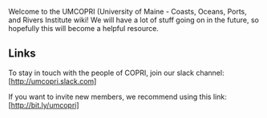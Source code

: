 Welcome to the UMCOPRI (University of Maine - Coasts, Oceans, Ports, and Rivers Institute wiki!  We will have a lot of stuff going on in the future, so hopefully this will become a helpful resource.

## Links

To stay in touch with the people of COPRI, join our slack channel: [http://umcopri.slack.com]

If you want to invite new members, we recommend using this link: [http://bit.ly/umcopri]
